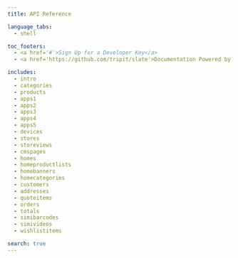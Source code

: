 ```yaml
---
title: API Reference

language_tabs:
  - shell

toc_footers:
  - <a href='#'>Sign Up for a Developer Key</a>
  - <a href='https://github.com/tripit/slate'>Documentation Powered by Slate</a>

includes:
  - intro
  - categories
  - products
  - apps1
  - apps2
  - apps3
  - apps4
  - apps5
  - devices
  - stores
  - storeviews
  - cmspages
  - homes
  - homeproductlists
  - homebanners
  - homecategories
  - customers
  - addresses
  - quoteitems
  - orders
  - totals
  - simibarcodes
  - simivideos
  - wishlistitems

search: true
---
```


